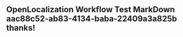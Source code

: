 <properties
ms.topic="hero-topic"
ms.test1="hero-topic"
ms.test2="test"/>

## OpenLocalization Workflow Test MarkDown aac88c52-ab83-4134-baba-22409a3a825b thanks!
